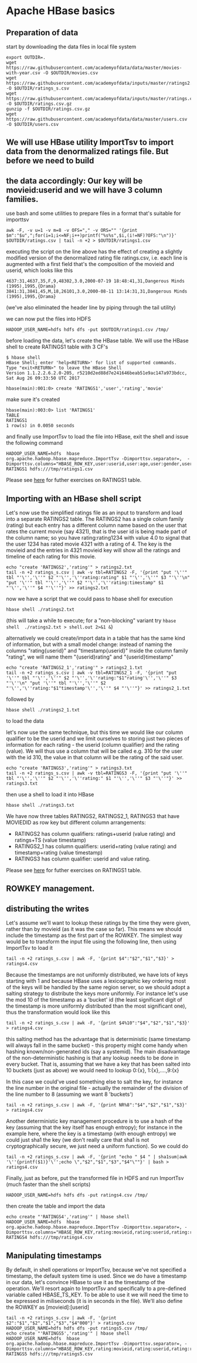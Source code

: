 # Apache HBase basics
## Preparation of data 
start by downloading the data files in local file system
```
export OUTDIR=.
wget https://raw.githubusercontent.com/academyofdata/data/master/movies-with-year.csv -O $OUTDIR/movies.csv
wget https://raw.githubusercontent.com/academyofdata/inputs/master/ratings2.csv -O $OUTDIR/ratings_s.csv
wget https://raw.githubusercontent.com/academyofdata/inputs/master/ratings.csv.gz -O $OUTDIR/ratings.csv.gz
gunzip -f $OUTDIR/ratings.csv.gz
wget https://raw.githubusercontent.com/academyofdata/data/master/users.csv -O $OUTDIR/users.csv
```
## We will use HBase utility ImportTsv to import data from the denormalized ratings file. But before we need to build 
## the data accordingly: Our key will be movieid:userid and we will have 3 column families.  
use bash and some utilities to prepare files in a format that's suitable for importtsv 
```
awk -F, -v u=1 -v m=8 -v OFS="," -v ORS="" '{print $m":"$u",";for(i=1;i<=NF;i++)printf("%s%s",$i,(i!=NF)?OFS:"\n")}' $OUTDIR/ratings.csv | tail -n +2 > $OUTDIR/ratings1.csv

```
executing the script on the line above has the effect of creating a slightly modified version of the denormalized rating file ratings.csv, i.e. each line is augmented with a first field that's the composition of the movieid and userid, which looks like this
```
4637:31,4637,35,F,9,48302,3.0,2000-07-19 18:48:41,31,Dangerous Minds (1995),1995,{Drama}
3841:31,3841,45,M,18,26101,3.0,2000-08-11 13:14:31,31,Dangerous Minds (1995),1995,{Drama}
```
(we've also eliminated the header line by piping through the tail utility)

we can now put the files into HDFS
```
HADOOP_USER_NAME=hdfs hdfs dfs -put $OUTDIR/ratings1.csv /tmp/
```
before loading the data, let's create the HBase table. We will use the HBase shell to create RATINGS1 table with 3 CF's
```
$ hbase shell
HBase Shell; enter 'help<RETURN>' for list of supported commands.
Type "exit<RETURN>" to leave the HBase Shell
Version 1.1.2.2.6.2.0-205, r5210d2ed88d7e241646beab51e9ac147a973bdcc, Sat Aug 26 09:33:50 UTC 2017

hbase(main):001:0> create 'RATINGS1','user','rating','movie'
```
make sure it's created
```
hbase(main):003:0> list 'RATINGS1'
TABLE                                                                                                                       
RATINGS1                                                                                                                    
1 row(s) in 0.0050 seconds
```
and finally use ImportTsv to load the file into HBase, exit the shell and issue the following command
```
HADOOP_USER_NAME=hdfs  hbase org.apache.hadoop.hbase.mapreduce.ImportTsv -Dimporttsv.separator=,  -Dimporttsv.columns="HBASE_ROW_KEY,user:userid,user:age,user:gender,user:occupation,user:zip,rating:rating,rating:timestamp,movie:movieid,movie:title,movie:year,movie:genres" RATINGS1 hdfs:///tmp/ratings1.csv
```
Please see [here](//hbase.academyofdata.com) for futher exercises on RATINGS1 table. 

## Importing with an HBase shell script
Let's now use the simplified ratings file as an input to transform and load into a separate RATINGS2 table. The RATINGS2 has a single colum family (rating) but each entry has a different column name based on the user that rates the current movie (say 4321), that is the user id is being made part of the column name; so you have rating:rating1234 with value 4.0 to signal that the user 1234 has rated movie 4321 with a rating of 4. The key is the movieid and the entries in 4321 movieid key will show all the ratings and timeline of each rating for this movie. 

```
echo "create 'RATINGS2','rating'" > ratings2.txt
tail -n +2 ratings_s.csv | awk -v tbl=RATINGS2 -F, '{print "put '\''" tbl "'\'','\''" $2 "'\'','\''rating:rating" $1 "'\'','\''" $3 "'\''\n" "put '\''" tbl "'\'','\''" $2 "'\'','\''rating:timestamp" $1 "'\'','\''" $4 "'\''"}' >> ratings2.txt
```
now we have a script that we could pass to hbase shell for execution
```
hbase shell ./ratings2.txt
```
(this will take a while to execute; for a "non-blocking" variant try ```hbase shell  ./ratings2.txt > shell.out 2>&1 &```)

alternatively we could create/import data in a table that has the same kind of information, but with a small model change: instead of naming the columns "rating{userid}" and "timestamp{userid}" inside the column family "rating", we will name them "{userid}rating" and "{userid}timestamp"
```
echo "create 'RATINGS2_1','rating'" > ratings2_1.txt
tail -n +2 ratings_s.csv | awk -v tbl=RATINGS2_1 -F, '{print "put '\''" tbl "'\'','\''" $2 "'\'','\''rating:"$1"rating'\'','\''" $3 "'\''\n" "put '\''" tbl "'\'','\''" $2 "'\'','\''rating:"$1"timestamp'\'','\''" $4 "'\''"}' >> ratings2_1.txt
```
followed by
```
hbase shell ./ratings2_1.txt 
```
to load the data

let's now use the same technique, but this time we would like our column qualifier to be the userid and we limit ourselves to storing just two pieces of information for each rating - the userid (column qualifier) and the rating (value). We will thus use a column that will be called e.g. 310 for the user with the id 310, the value in that column will be the rating of the said user.

```
echo "create 'RATINGS3','rating'" > ratings3.txt
tail -n +2 ratings_s.csv | awk -v tbl=RATINGS3 -F, '{print "put '\''" tbl "'\'','\''" $2 "'\'','\''rating:" $1 "'\'','\''" $3 "'\''"}' >> ratings3.txt
```
then use a shell to load it into HBase
```
hbase shell ./ratings3.txt
```
We have now three tables RATINGS2, RATINGS2_1, RATINGS3 that have MOVIEDID as row key but different column arrangements:
* RATINGS2 has column qualifiers: ratings+userid (value rating) and ratings+TS (value timestamp)
* RATINGS2_1 has column qualifiers: userid+rating (value rating) and timestamp+rating (value timestamp)
* RATINGS3 has column qualifier: userid and value rating. 

Please see [here](//hbase.academyofdata.com) for futher exercises on RATINGS1 table.   

## ROWKEY management. 
## distributing the writes
Let's assume we'll want to lookup these ratings by the time they were given, rather than by movieid (as it was the case so far). This means we should include the timestamp as the first part of the ROWKEY. The simplest way would be to transform the input file using the following line, then using ImportTsv to load it 
```
tail -n +2 ratings_s.csv | awk -F, '{print $4":"$2","$1","$3}' > ratings4.csv
```
Because the timestamps are not uniformly distributed, we have lots of keys starting with 1 and because HBase uses a lexicographic key ordering most of the keys will be handled by the same region server, so we should adopt a salting strategy to distribute the keys more uniformly. For instance let's use the mod 10 of the timestamp as a 'bucket' id (the least significant digit of the timestamp is more uniformly distributed than the most significant one), thus the transformation would look like this
```
tail -n +2 ratings_s.csv | awk -F, '{print $4%10":"$4","$2","$1","$3}' > ratings4.csv
```
this salting method has the advantage that is deterministic (same timestamp will always fall in the same bucket) - this property might come handy when hashing known/non-generated ids (say a systemid). The main disadvantage of the non-deterministic hashing is that any lookup needs to be done in every bucket. That is, assuming that we have a key that has been salted into 10 buckets (just as above) we would need to lookup 0:{x}, 1:{x},....,9:{x}

In this case we could've used something else to salt the key, for instance the line number in the original file - actually the remainder of the division of the line number to 8 (assuming we want 8 'buckets')
```
tail -n +2 ratings_s.csv | awk -F, '{print NR%8":"$4","$2","$1","$3}' > ratings4.csv
```
Another deterministic key management procedure is to use a hash of the key (assuming that the key itself has enough entropy); for instance in the example here, where the key is a timestamp (with enough entropy) we could just sha1 the key (we don't really care that sha1 is not cryptographically secure, we just need a uniform function). So we could do
```
tail -n +2 ratings_s.csv | awk -F, '{print "echo " $4 " | sha1sum|awk '\''{printf($1)}'\'';echo \","$2","$1","$3","$4"\""}' | bash > ratings4.csv
```

Finally, just as before, put the transformed file in HDFS and run ImportTsv (much faster than the shell scripts)
```
HADOOP_USER_NAME=hdfs hdfs dfs -put ratings4.csv /tmp/
```
then create the table and import the data
```
echo create "'RATINGS4','rating'" | hbase shell
HADOOP_USER_NAME=hdfs  hbase org.apache.hadoop.hbase.mapreduce.ImportTsv -Dimporttsv.separator=, -Dimporttsv.columns="HBASE_ROW_KEY,rating:movieid,rating:userid,rating:rating" RATINGS4 hdfs:///tmp/ratings4.csv
```
## Manipulating timestamps
By default, in shell operations or ImportTsv, because we've not specified a timestamp, the default system time is used. Since we do have a timestamp in our data, let's convince HBase to use it as the timestamp of the operation. We'll resort again to ImportTsv and specifically to a pre-defined variable called HBASE_TS_KEY. To be able to use it we will need the time to be expressed in miliseconds (it is in seconds in the file). We'll also define the ROWKEY as [movieid]:[userid]

```
tail -n +2 ratings_s.csv | awk -F, '{print $2":"$1","$2","$1","$3","$4"000"}' > ratings5.csv
HADOOP_USER_NAME=hdfs hdfs dfs -put ratings5.csv /tmp/
echo create "'RATINGS5','rating'" | hbase shell
HADOOP_USER_NAME=hdfs  hbase org.apache.hadoop.hbase.mapreduce.ImportTsv -Dimporttsv.separator=, -Dimporttsv.columns="HBASE_ROW_KEY,rating:movieid,rating:userid,rating:rating,HBASE_TS_KEY" RATINGS5 hdfs:///tmp/ratings5.csv
```
